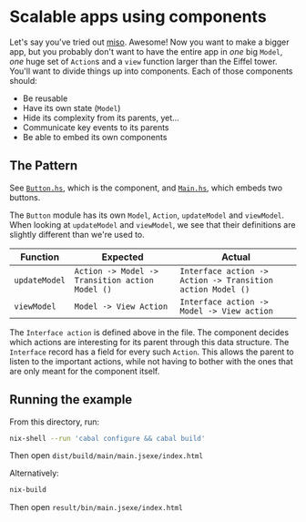 # Scalable apps using components

Let's say you've tried out [miso](http://haskell-miso.org/). Awesome! Now you want to make a bigger app, but you probably don't want to have the entire app in *one* big `Model`, *one* huge set of `Action`s and a `view` function larger than the Eiffel tower. You'll want to divide things up into components. Each of those components should:

- Be reusable
- Have its own state (`Model`)
- Hide its complexity from its parents, yet...
- Communicate key events to its parents
- Be able to embed its own components

## The Pattern
See [`Button.hs`](src/Button.hs), which is the component, and [`Main.hs`](src/Main.hs), which embeds two buttons.

The `Button` module has its own `Model`, `Action`, `updateModel` and `viewModel`. When looking at `updateModel` and `viewModel`, we see that their definitions are slightly different than we're used to.

| Function  | Expected  | Actual |
| --------- | --------- | ------ |
| `updateModel` | `Action -> Model -> Transition action Model ()` | `Interface action -> Action -> Transition action Model ()` |
| `viewModel` | `Model -> View Action` | `Interface action -> Model -> View action` |

The `Interface action` is defined above in the file. The component decides which actions are interesting for its parent through this data structure. The `Interface` record has a field for every such `Action`. This allows the parent to listen to the important actions, while not having to bother with the ones that are only meant for the component itself.

## Running the example

From this directory, run:

```bash
nix-shell --run 'cabal configure && cabal build'
```

Then open `dist/build/main/main.jsexe/index.html`


Alternatively:

```bash
nix-build
```

Then open `result/bin/main.jsexe/index.html`
